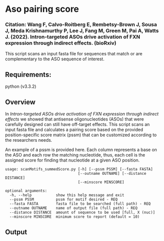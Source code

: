 # Aso pairing score

### Citation: Wang F, Calvo-Roitberg E, Rembetsy-Brown J, Sousa J, Meda Krishnamurthy P, Lee J, Fang M, Green M, Pai A, Watts J. (2022). Intron-targeted ASOs drive activation of FXN expression through indirect effects. (bioRxiv)


This script scans an input fasta file for sequences that match or are complementary to the ASO sequence of interest.

## Requirements:
python (v3.3.2)

## Overview
In _Intron-targeted ASOs drive activation of FXN expression through indirect effects_ we showed that antisense oligonucleotides (ASOs) that were carefully designed can still have off-target effects. This script scans an input fasta file and calculates a pairing score based on the provided position-specific score matrix (pssm) that can be customized according to the researchers needs.

An example of a pssm is provided here. Each column represents a base on the ASO and each row the matching nucleotide, thus, each cell is the assigned score for finding that nucleotide at a given ASO position.

```
usage: scanMotifs_summedScore.py [-h] [--pssm PSSM] [--fasta FASTA]
                                 [--outname OUTNAME] [--distance DISTANCE]
                                 [--minscore MINSCORE]

optional arguments:
  -h, --help           show this help message and exit
  --pssm PSSM          pssm for motif desired - REQ
  --fasta FASTA        fasta file to be searched (full path) - REQ
  --outname OUTNAME    name of output file (full path) - REQ
  --distance DISTANCE  amount of sequence to be used [full, X (nuc)]
  --minscore MINSCORE  minimum score to report (default = 10)
```

## Output














